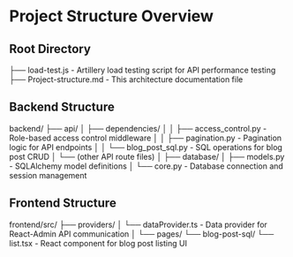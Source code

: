 # Project Structure Overview

## Root Directory
├── load-test.js - Artillery load testing script for API performance testing
├── Project-structure.md - This architecture documentation file

## Backend Structure
backend/
├── api/
│   ├── dependencies/
│   │   ├── access_control.py - Role-based access control middleware
│   │   ├── pagination.py - Pagination logic for API endpoints
│   │   └── blog_post_sql.py - SQL operations for blog post CRUD
│   └── (other API route files)
│
├── database/
│   ├── models.py - SQLAlchemy model definitions
│   └── core.py - Database connection and session management

## Frontend Structure
frontend/src/
├── providers/
│   └── dataProvider.ts - Data provider for React-Admin API communication
│
└── pages/
    └── blog-post-sql/
        └── list.tsx - React component for blog post listing UI
